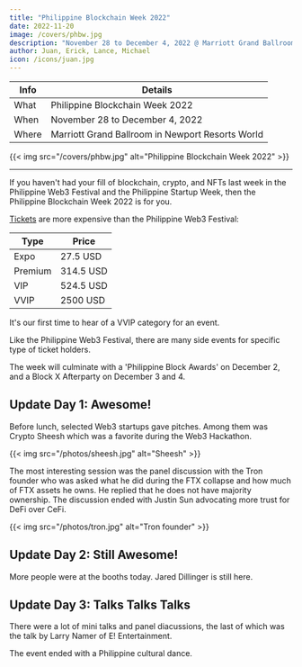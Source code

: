 ```yaml
---
title: "Philippine Blockchain Week 2022"
date: 2022-11-20
image: /covers/phbw.jpg
description: "November 28 to December 4, 2022 @ Marriott Grand Ballroom in Newport Resorts World"
author: Juan, Erick, Lance, Michael
icon: /icons/juan.jpg
---
```




Info | Details 
--- | ---
What | Philippine Blockchain Week 2022
When | November 28 to December 4, 2022
Where | Marriott Grand Ballroom in Newport Resorts World


{{< img src="/covers/phbw.jpg" alt="Philippine Blockchain Week 2022" >}}

---


If you haven't had your fill of blockchain, crypto, and NFTs last week in the Philippine Web3 Festival and the Philippine Startup Week, then the Philippine Blockchain Week 2022 is for you. 

[Tickets](https://www.philblockchainweek.com/tickets/) are more expensive than the Philippine Web3 Festival:

Type | Price
--- | ---
Expo | 27.5 USD
Premium | 314.5 USD
VIP | 524.5 USD
VVIP | 2500 USD

It's our first time to hear of a VVIP category for an event. 

Like the Philippine Web3 Festival, there are many side events for specific type of ticket holders. 

The week will culminate with a 'Philippine Block Awards' on December 2, and a Block X Afterparty on December 3 and 4. 


## Update Day 1: Awesome!

Before lunch, selected Web3 startups gave pitches. Among them was Crypto Sheesh which was a favorite during the Web3 Hackathon. 

{{< img src="/photos/sheesh.jpg" alt="Sheesh" >}}

The most interesting session was the panel discussion with the Tron founder who was asked what he did during the FTX collapse and how much of FTX assets he owns. He replied that he does not have majority ownership. The discussion ended with Justin Sun advocating more trust for DeFi over CeFi.  

{{< img src="/photos/tron.jpg" alt="Tron founder" >}}


## Update Day 2: Still Awesome!

More people were at the booths today. Jared Dillinger is still here. 


## Update Day 3: Talks Talks Talks

There were a lot of mini talks and panel diacussions, the last of which was the talk by Larry Namer of E! Entertainment.

The event ended with a Philippine cultural dance.
